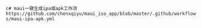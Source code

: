```c# maui一键生成ipa或apk工作流```
```https://github.com/chenxqiyu/maui_iso_app/blob/master/.github/workflows/maui-ipa-apk.yml```
